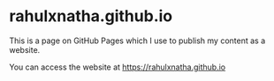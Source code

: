 # rahulxnatha.github.io
This is a page on GitHub Pages which I use to publish my content as a website.

You can access the website at https://rahulxnatha.github.io
